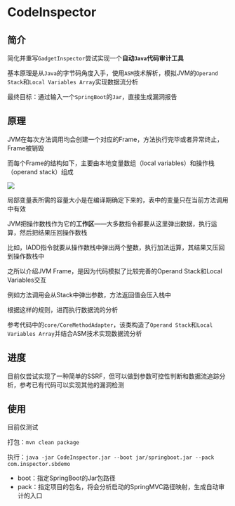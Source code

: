 # CodeInspector

## 简介

简化并重写`GadgetInspector`尝试实现一个**自动`Java`代码审计工具**

基本原理是从`Java`的字节码角度入手，使用`ASM`技术解析，模拟JVM的`Operand Stack`和`Local Variables Array`实现数据流分析

最终目标：通过输入一个`SpringBoot`的`Jar`，直接生成漏洞报告

## 原理

JVM在每次方法调用均会创建一个对应的Frame，方法执行完毕或者异常终止，Frame被销毁

而每个Frame的结构如下，主要由本地变量数组（local variables）和操作栈（operand stack）组成

![](https://github.com/EmYiQing/CodeInspector/blob/master/image/1.png)

局部变量表所需的容量大小是在编译期确定下来的，表中的变量只在当前方法调用中有效

JVM把操作数栈作为它的**工作区**——大多数指令都要从这里弹出数据，执行运算，然后把结果压回操作数栈

比如，IADD指令就要从操作数栈中弹出两个整数，执行加法运算，其结果又压回到操作数栈中

之所以介绍JVM Frame，是因为代码模拟了比较完善的Operand Stack和Local Variables交互

例如方法调用会从Stack中弹出参数，方法返回值会压入栈中

根据这样的规则，进而执行数据流的分析

参考代码中的`core/CoreMethodAdapter`，该类构造了`Operand Stack`和`Local Variables Array`并结合ASM技术实现数据流分析

## 进度

目前仅尝试实现了一种简单的SSRF，但可以做到参数可控性判断和数据流追踪分析，参考已有代码可以实现其他的漏洞检测

## 使用

目前仅测试

打包：`mvn clean package`

执行：`java -jar CodeInspector.jar --boot jar/springboot.jar --pack com.inspector.sbdemo`

- boot：指定SpringBoot的Jar包路径
- pack：指定项目的包名，将会分析启动的SpringMVC路径映射，生成自动审计的入口
